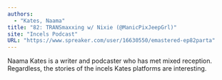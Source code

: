 ```yaml
---
authors:
  - "Kates, Naama"
title: "82: TRANSmaxxing w/ Nixie (@ManicPixJeepGrl)"
site: "Incels Podcast"
URL: "https://www.spreaker.com/user/16630550/emastered-ep82parta"
---
```


Naama Kates is a writer and podcaster who has met mixed reception.
Regardless, the stories of the incels Kates platforms are interesting.
